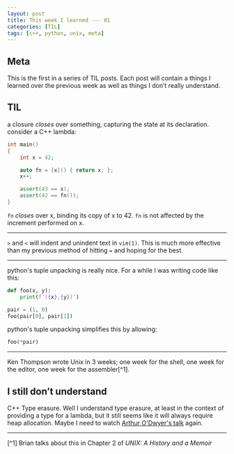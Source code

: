 ```yaml
---
layout: post
title: This week I learned --- 01
categories: [TIL]
tags: [c++, python, unix, meta]
---
```


## Meta
This is the first in a series of TIL posts. Each post will contain a things I learned over the previous week as well as things I don’t really understand. 

## TIL
a closure *closes* over something, capturing the state at its declaration.
consider a C++ lambda:
```c++
int main()
{
    int x = 42;

    auto fn = [x]() { return x; };
    x++;

    assert(43 == x);
    assert(42 == fn());
}
```

`fn` *closes* over x, binding its copy of x to 42. `fn` is not affected by the increment performed on x.

- - - -

`>` and `<` will indent and unindent text in `vim(1)`. This is much more effective than my previous method of hitting `=` and hoping for the best.

- - - -

python's tuple unpacking is really nice. For a while I was writing code like this:

```python
def foo(x, y):
	print(f'({x},{y})')

pair = (1, 0)
foo(pair[0], pair[1])
```

python's tuple unpacking simplifies this by allowing:

```python
foo(*pair) 
```

- - - -

Ken Thompson wrote Unix in 3 weeks; one week for the shell, one week for the editor, one week for the assembler[^1].

## I still don’t understand
C++ Type erasure. Well I understand type erasure, at least in the context of providing a type for a lambda, but it still seems like it will always require heap allocation. Maybe I need to watch [Arthur O'Dwyer's talk](https://youtu.be/tbUCHifyT24) again.

- - - -
[^1] Brian talks about this in Chapter 2 of *UNIX: A History and a Memoir*
